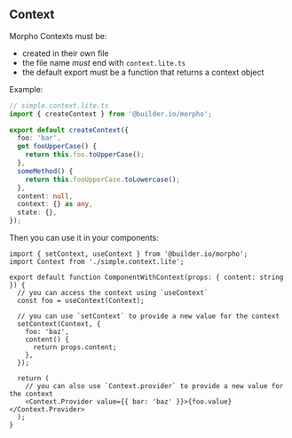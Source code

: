 ## Context

Morpho Contexts must be:

- created in their own file
- the file name _must_ end with `context.lite.ts`
- the default export must be a function that returns a context object

Example:

```ts
// simple.context.lite.ts
import { createContext } from '@builder.io/morpho';

export default createContext({
  foo: 'bar',
  get fooUpperCase() {
    return this.foo.toUpperCase();
  },
  someMethod() {
    return this.fooUpperCase.toLowercase();
  },
  content: null,
  context: {} as any,
  state: {},
});
```

Then you can use it in your components:

```tsx
import { setContext, useContext } from '@builder.io/morpho';
import Context from './simple.context.lite';

export default function ComponentWithContext(props: { content: string }) {
  // you can access the context using `useContext`
  const foo = useContext(Context);

  // you can use `setContext` to provide a new value for the context
  setContext(Context, {
    foo: 'baz',
    content() {
      return props.content;
    },
  });

  return (
    // you can also use `Context.provider` to provide a new value for the context
    <Context.Provider value={{ bar: 'baz' }}>{foo.value}</Context.Provider>
  );
}
```
